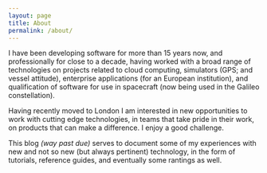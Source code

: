 ```yaml
---
layout: page
title: About
permalink: /about/
---
```


I have been developing software for more than 15 years now, and professionally for close to a decade, having worked with a broad range of technologies on projects related to cloud computing, simulators (GPS; and vessel attitude), enterprise applications (for an European institution), and qualification of software for use in spacecraft (now being used in the Galileo constellation).

Having recently moved to London I am interested in new opportunities to work with cutting edge technologies, in teams that take pride in their work, on products that can make a difference. I enjoy a good challenge.

This blog *(way past due)* serves to document some of my experiences with new and not so new (but always pertinent) technology, in the form of tutorials, reference guides, and eventually some rantings as well.


